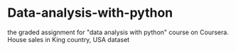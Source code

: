 # Data-analysis-with-python
the graded assignment for "data analysis with python" course on Coursera. House sales in King country, USA dataset
